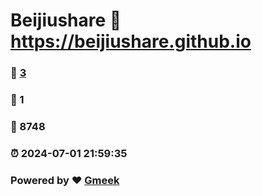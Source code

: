 # Beijiushare :link: https://beijiushare.github.io 
### :page_facing_up: [3](https://beijiushare.github.io/tag.html) 
### :speech_balloon: 1 
### :hibiscus: 8748 
### :alarm_clock: 2024-07-01 21:59:35 
### Powered by :heart: [Gmeek](https://github.com/Meekdai/Gmeek)
